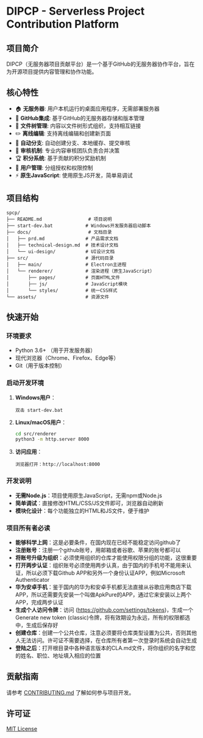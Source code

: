 # DIPCP - Serverless Project Contribution Platform

## 项目简介

DIPCP（无服务器项目贡献平台）是一个基于GitHub的无服务器协作平台，旨在为开源项目提供内容管理和协作功能。

## 核心特性

- 🏠 **无服务器**: 用户本机运行的桌面应用程序，无需部署服务器
- 🔄 **GitHub集成**: 基于GitHub的无服务器存储和版本管理
- 📁 **文件树管理**: 内容以文件树形式组织，支持相互链接
- ✏️ **离线编辑**: 支持离线编辑和创建新页面
- 🌿 **自动分支**: 自动创建分支、本地缓存、提交审核
- 👥 **审核机制**: 专业内容审核团队负责合并决策
- 🏆 **积分系统**: 基于贡献的积分奖励机制
- 👤 **用户管理**: 分组授权和权限控制
- ⚡ **原生JavaScript**: 使用原生JS开发，简单易调试

## 项目结构

```
spcp/
├── README.md                 # 项目说明
├── start-dev.bat            # Windows开发服务器启动脚本
├── docs/                     # 文档目录
│   ├── prd.md               # 产品需求文档
│   ├── technical-design.md  # 技术设计文档
│   └── ui-design/           # UI设计文档
├── src/                     # 源代码目录
│   ├── main/                # Electron主进程
│   └── renderer/            # 渲染进程（原生JavaScript）
│       ├── pages/           # 页面HTML文件
│       ├── js/              # JavaScript模块
│       └── styles/          # 统一CSS样式
└── assets/                  # 资源文件
```

## 快速开始

### 环境要求
- Python 3.6+ （用于开发服务器）
- 现代浏览器（Chrome、Firefox、Edge等）
- Git（用于版本控制）

### 启动开发环境

1. **Windows用户**：
   ```
   双击 start-dev.bat
   ```

2. **Linux/macOS用户**：
   ```bash
   cd src/renderer
   python3 -m http.server 8000
   ```

3. **访问应用**：
   ```
   浏览器打开：http://localhost:8000
   ```

### 开发说明

- **无需Node.js**：项目使用原生JavaScript，无需npm或Node.js
- **简单调试**：直接修改HTML/CSS/JS文件即可，浏览器自动刷新
- **模块化设计**：每个功能独立的HTML和JS文件，便于维护

### 项目所有者必读

- **能够科学上网**：这是必要条件，在国内现在已经不能稳定访问github了
- **注册账号**：注册一个github账号，用邮箱或者谷歌、苹果的账号都可以
- **将账号升级为组织**：必须使用组织的仓库才能使用权限分组的功能，这很重要
- **打开两步认证**：组织账号必须使用两步认真，由于国内的手机号不能用来认证，所以必须下载Github APP和另外一个身份认证APP，例如Microsoft Authenticator
- **华为安卓手机**：鉴于国内的华为和安卓手机都无法直接从谷歌应用商店下载APP，所以还需要先安装一个叫做ApkPure的APP，通过它来安装以上两个APP，完成两步认证
- **生成个人访问令牌**：访问 (https://github.com/settings/tokens)，生成一个Generate new token (classic)令牌，将有效期设为永远，所有的权限都选中，生成后保存好
- **创建仓库**：创建一个公共仓库，注意必须要将仓库类型设置为公共，否则其他人无法访问。许可证不需要选择，在仓库所有者第一次登录时系统会自动生成
- **登陆之后**：打开根目录中各种语言版本的CLA.md文件，将你组织的名字和您的姓名、职位、地址填入相应的位置

## 贡献指南

请参考 [CONTRIBUTING.md](CONTRIBUTING.md) 了解如何参与项目开发。

## 许可证

[MIT License](LICENSE)
